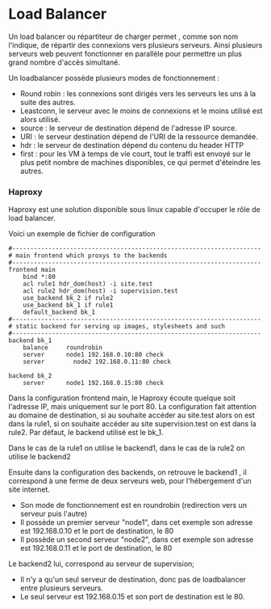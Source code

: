 # Load Balancer

Un load balancer ou répartiteur de charger permet , comme son nom l'indique, de répartir des connexions vers plusieurs serveurs.
Ainsi plusieurs serveurs web peuvent fonctionner en parallèle pour permettre un plus grand nombre d'accès simultané.

Un loadbalancer possède plusieurs modes de fonctionnement : 
  - Round robin : les connexions sont dirigés vers les serveurs les uns à la suite des autres.
  - Leastconn, le serveur avec le moins de connexions et le moins utilisé est alors utilisé.
  - source : le serveur de destination dépend de l'adresse IP source.
  - URI : le serveur destination dépend de l'URI de la ressource demandée.
  - hdr : le serveur de destination dépend du contenu du header HTTP
  - first : pour les VM à temps de vie court, tout le traffi est envoyé sur le plus petit nombre de machines disponibles, ce qui permet d'éteindre les autres.

    
### Haproxy

Haproxy est une solution disponible sous linux capable d'occuper le rôle de load balancer.

Voici un exemple de fichier de configuration 

```
#---------------------------------------------------------------------
# main frontend which proxys to the backends
#---------------------------------------------------------------------
frontend main
    bind *:80
    acl rule1 hdr_dom(host) -i site.test
    acl rule2 hdr_dom(host) -i supervision.test
    use_backend bk_2 if rule2
    use_backend bk_1 if rule1
    default_backend bk_1
#---------------------------------------------------------------------
# static backend for serving up images, stylesheets and such
#---------------------------------------------------------------------
backend bk_1
    balance     roundrobin
    server      node1 192.168.0.10:80 check
    server		  node2 192.168.0.11:80 check

backend bk_2
    server		node1 192.168.0.15:80 check
```
Dans la configuration frontend main, le Haproxy écoute quelque soit l'adresse IP, mais uniquement sur le port 80.
La configuration fait attention au domaine de destination, si au souhaite accéder au site.test alors on est dans la rule1, si on souhaite accéder au site supervision.test 
on est dans la rule2. 
Par défaut, le backend utilisé est le bk_1.

Dans le cas de la rule1 on utilise le backend1, dans le cas de la rule2 on utilise le backend2

Ensuite dans la configuration des backends, on retrouve le backend1 , il correspond à une ferme de deux serveurs web, pour l'hébergement d'un site internet.
  - Son mode de fonctionnement est en roundrobin (redirection vers un serveur puis l'autre)
  - Il possède un premier serveur "node1", dans cet exemple son adresse est 192.168.0.10 et le port de destination, le 80
  - Il possède un second serveur "node2", dans cet exemple son adresse est 192.168.0.11 et le port de destination, le 80

Le backend2 lui, correspond au serveur de supervision;
  - Il n'y a qu'un seul serveur de destination, donc pas de loadbalancer entre plusieurs serveurs.
  - Le seul serveur est 192.168.0.15 et son port de destination est le 80.
